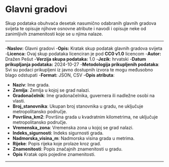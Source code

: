 # Glavni gradovi

Skup podataka obuhvaća desetak nasumično odabranih glavnih gradova svijeta te opisuje njihove osnovne atribute i navodi i opisuje neke od zanimljivih znamenitosti koje se u njima nalaze.

---
-**Naslov:** Glavni gradovi
-**Opis:** Kratak skup podatak glavnih gradova svijeta 
-**Licenca:** Ovaj skup podataka licenciran je pod **CC0 v1.0** licencom
-**Autor:** Dražen Pešut
-**Verzija skupa podataka:** 1.0
-**Jezik**: hrvatski
-**Datum prikupljanja podataka:** 2024-10-27
-**Metodologija prikupljenih podataka**: Svi su podaci prikupljeni iz javno dostupnih izvora te mogu međusobno blago odstupati
-**Format:** JSON, CSV
-**Opis atributa**:
  - **Naziv**: Ime grada.
  - **Zemlja**: Zemlja u kojoj se grad nalazi.
  - **Gradonačelnik**: Ime gradonačelnika, guvernera ili nadležne osobi na vlasti.
  - **Broj_stanovnika**: Ukupan broj stanovnika u gradu, ne uključuje metropolitansko područje.
  - **Površina_km2**: Površina grada u kvadratnim kilometrima, ne uključuje metropolitansko područje.
  - **Vremenska_zona**: Vremenska zona u kojoj se grad nalazi.
  - **Indeks_sigurnosti**: Indeks sigurnosti grada.
  - **Nadmorska_visina_m**: Nadmorska visina grada u metrima.
  - **Rijeke**: Popis rijeka koje prolaze kroz grad.
  - **Znamenitosti**: Popis značajnih znamenitosti u gradu.
  - **Opis** Kratak opis pojedine znamenitosti.
---
